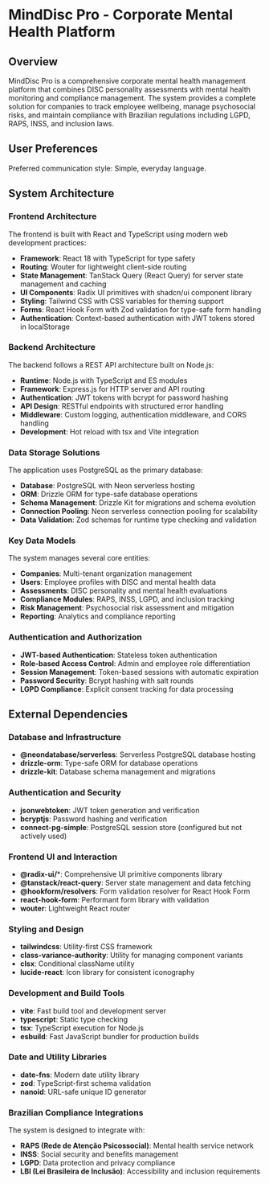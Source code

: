 # MindDisc Pro - Corporate Mental Health Platform

## Overview

MindDisc Pro is a comprehensive corporate mental health management platform that combines DISC personality assessments with mental health monitoring and compliance management. The system provides a complete solution for companies to track employee wellbeing, manage psychosocial risks, and maintain compliance with Brazilian regulations including LGPD, RAPS, INSS, and inclusion laws.

## User Preferences

Preferred communication style: Simple, everyday language.

## System Architecture

### Frontend Architecture

The frontend is built with React and TypeScript using modern web development practices:

- **Framework**: React 18 with TypeScript for type safety
- **Routing**: Wouter for lightweight client-side routing
- **State Management**: TanStack Query (React Query) for server state management and caching
- **UI Components**: Radix UI primitives with shadcn/ui component library
- **Styling**: Tailwind CSS with CSS variables for theming support
- **Forms**: React Hook Form with Zod validation for type-safe form handling
- **Authentication**: Context-based authentication with JWT tokens stored in localStorage

### Backend Architecture

The backend follows a REST API architecture built on Node.js:

- **Runtime**: Node.js with TypeScript and ES modules
- **Framework**: Express.js for HTTP server and API routing
- **Authentication**: JWT tokens with bcrypt for password hashing
- **API Design**: RESTful endpoints with structured error handling
- **Middleware**: Custom logging, authentication middleware, and CORS handling
- **Development**: Hot reload with tsx and Vite integration

### Data Storage Solutions

The application uses PostgreSQL as the primary database:

- **Database**: PostgreSQL with Neon serverless hosting
- **ORM**: Drizzle ORM for type-safe database operations
- **Schema Management**: Drizzle Kit for migrations and schema evolution
- **Connection Pooling**: Neon serverless connection pooling for scalability
- **Data Validation**: Zod schemas for runtime type checking and validation

### Key Data Models

The system manages several core entities:
- **Companies**: Multi-tenant organization management
- **Users**: Employee profiles with DISC and mental health data
- **Assessments**: DISC personality and mental health evaluations
- **Compliance Modules**: RAPS, INSS, LGPD, and inclusion tracking
- **Risk Management**: Psychosocial risk assessment and mitigation
- **Reporting**: Analytics and compliance reporting

### Authentication and Authorization

- **JWT-based Authentication**: Stateless token authentication
- **Role-based Access Control**: Admin and employee role differentiation
- **Session Management**: Token-based sessions with automatic expiration
- **Password Security**: Bcrypt hashing with salt rounds
- **LGPD Compliance**: Explicit consent tracking for data processing

## External Dependencies

### Database and Infrastructure
- **@neondatabase/serverless**: Serverless PostgreSQL database hosting
- **drizzle-orm**: Type-safe ORM for database operations
- **drizzle-kit**: Database schema management and migrations

### Authentication and Security
- **jsonwebtoken**: JWT token generation and verification
- **bcryptjs**: Password hashing and verification
- **connect-pg-simple**: PostgreSQL session store (configured but not actively used)

### Frontend UI and Interaction
- **@radix-ui/***: Comprehensive UI primitive components library
- **@tanstack/react-query**: Server state management and data fetching
- **@hookform/resolvers**: Form validation resolver for React Hook Form
- **react-hook-form**: Performant form library with validation
- **wouter**: Lightweight React router

### Styling and Design
- **tailwindcss**: Utility-first CSS framework
- **class-variance-authority**: Utility for managing component variants
- **clsx**: Conditional className utility
- **lucide-react**: Icon library for consistent iconography

### Development and Build Tools
- **vite**: Fast build tool and development server
- **typescript**: Static type checking
- **tsx**: TypeScript execution for Node.js
- **esbuild**: Fast JavaScript bundler for production builds

### Date and Utility Libraries
- **date-fns**: Modern date utility library
- **zod**: TypeScript-first schema validation
- **nanoid**: URL-safe unique ID generator

### Brazilian Compliance Integrations
The system is designed to integrate with:
- **RAPS (Rede de Atenção Psicossocial)**: Mental health service network
- **INSS**: Social security and benefits management
- **LGPD**: Data protection and privacy compliance
- **LBI (Lei Brasileira de Inclusão)**: Accessibility and inclusion requirements